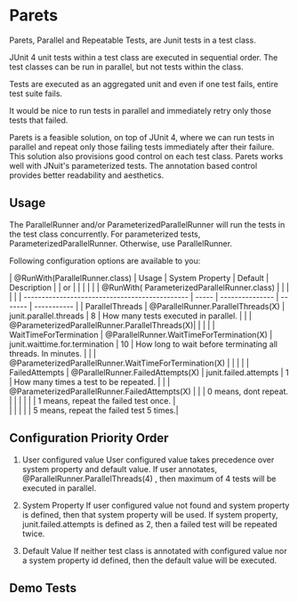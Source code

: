 # Parets

Parets, Parallel and Repeatable Tests, are Junit tests in a test class.

JUnit 4 unit tests within a test class are executed in sequential order. The test classes can be run in parallel, but not tests within the class.

Tests are executed as an aggregated unit and even if one test fails, entire test suite fails.

It would be nice to run tests in parallel and immediately retry only those tests that failed. 

Parets is a feasible solution, on top of JUnit 4, where we can run tests in parallel and repeat only those failing tests immediately after their failure. This solution also provisions good control on each test class. 
Parets works well with JNuit's parameterized tests. The annotation based control provides better readability and aesthetics.

## Usage
The ParallelRunner and/or ParameterizedParallelRunner will run the tests in the test class concurrently. 
For parameterized tests, ParameterizedParallelRunner. Otherwise, use ParallelRunner.

Following configuration options are available to you:



| @RunWith(ParallelRunner.class)                 | Usage | System Property | Default | Description |
| or                                             |       |                 |         |             |
| @RunWith( ParameterizedParallelRunner.class)   |       |                 |         |             |
| ---------------------------------------------- | ----- | --------------- | ------- | ----------- |
| ParallelThreads | @ParallelRunner.ParallelThreads(X) | junit.parallel.threads | 8 | How many tests executed in parallel. |
|                 | @ParameterizedParallelRunner.ParallelThreads(X)|            |   |                                      |
| WaitTimeForTermination | @ParallelRunner.WaitTimeForTermination(X)             | junit.waittime.for.termination | 10 | How long to wait before terminating all threads. In minutes. |
|                        | @ParameterizedParallelRunner.WaitTimeForTermination(X) |                               |    |                                                              |
| FailedAttempts         | @ParallelRunner.FailedAttempts(X)                      | junit.failed.attempts | 1 | How many times a test to be repeated. |
|                        | @ParameterizedParallelRunner.FailedAttempts(X)         |                       |   | 0 means, dont repeat.                 |
|                        |                                                        |                       |   | 1 means, repeat the failed test once. |     
|                        |                                                        |                       |   | 5 means, repeat the failed test 5 times.|

## Configuration Priority Order

1. User configured value
User configured value takes precedence over system property and default value. 
If user annotates, @ParallelRunner.ParallelThreads(4) , then maximum of 4 tests will be executed in parallel.

2. System Property
If user configured value not found and system property is defined, then that system property will be used. If system property, junit.failed.attempts is defined as 2, then a failed test will be repeated twice.

3. Default Value
If neither test class is annotated with configured value nor a system property id defined, then the default value will be executed.

## Demo Tests
